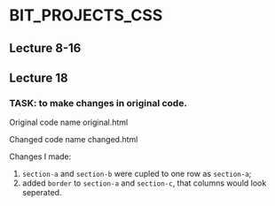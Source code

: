 # BIT_PROJECTS_CSS
## Lecture 8-16 

## Lecture 18
### TASK: to make changes in original code.
Original code name original.html

Changed code name changed.html


Changes I made:
1. `section-a` and `section-b` were cupled to one row as `section-a`;
2. added `border` to `section-a` and `section-c`, that columns would look seperated.